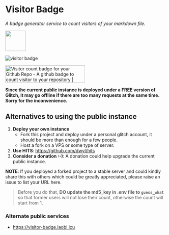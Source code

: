 # Visitor Badge

*A badge generator service to count visitors of your markdown file.*

<p>

[<img height="64" width="64" src="https://unpkg.com/simple-icons@v3/icons/dev-dot-to.svg">](https://dev.to/jwenjian/the-story-of-visitor-badge-46mm)
  
![visitor badge](https://visitor-badge.glitch.me/badge?page_id=jwenjian.visitor-badge)

<a href="https://www.producthunt.com/posts/visitor-count-badge-for-your-github-repo?utm_source=badge-featured&utm_medium=badge&utm_souce=badge-visitor-count-badge-for-your-github-repo" target="_blank"><img src="https://api.producthunt.com/widgets/embed-image/v1/featured.svg?post_id=195146&theme=dark" alt="Visitor count badge for your Github Repo - A github badge to count visitor to your repository | Product Hunt Embed" style="width: 250px; height: 54px;" height="48px" /></a>

</p>

**Since the current public instance is deployed under a FREE version of Glitch, it may go offline if there are too many requests at the same time. Sorry for the inconvenience.**

## Alternatives to using the public instance

<!-- TODO: add link to deploy Glitch instance -->
1. **Deploy your own instance**
    - Fork this project and deploy under a personal glitch account, it should be more than enough for a few people.
    - Host a fork on a VPS or some type of server.
2. **Use HITS**: https://github.com/dwyl/hits
3. **Consider a donation :-)**: A donation could help upgrade the current public instance.

**NOTE**: If you deployed a forked project to a stable server and could kindly share this with others which could be greatly appreciated, please raise an issue to list your URL here.

> Before you do that, **DO update the md5_key in .env file to `guess_what`** so that former users will not lose their count, otherwise the count will start from 1.

### Alternate public services

-  https://visitor-badge.laobi.icu

